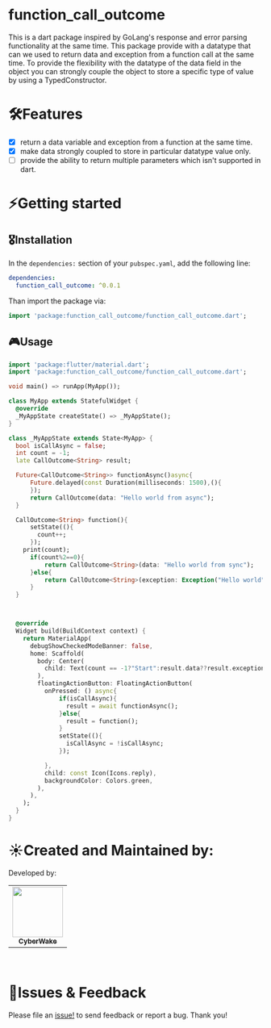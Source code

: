 <!-- 
This README describes the package. If you publish this package to pub.dev,
this README's contents appear on the landing page for your package.

For information about how to write a good package README, see the guide for
[writing package pages](https://dart.dev/guides/libraries/writing-package-pages). 

For general information about developing packages, see the Dart guide for
[creating packages](https://dart.dev/guides/libraries/create-library-packages)
and the Flutter guide for
[developing packages and plugins](https://flutter.dev/developing-packages). 
-->
# function_call_outcome
This is a dart package inspired by GoLang's response and error parsing functionality at the same time.
This package provide with a datatype that can we used to return data and exception from a function call at the same time.
To provide the flexibility with the datatype of the data field in the object you can strongly couple the object to store a specific type of value by using a TypedConstructor.

# 🛠Features

- [x] return a data variable and exception from a function at the same time.
- [X] make data strongly coupled to store in particular datatype value only.
- [ ] provide the ability to return multiple parameters which isn't supported in dart.

# ⚡️Getting started

## 🎖Installation

In the `dependencies:` section of your `pubspec.yaml`, add the following line:

```yaml
dependencies:
  function_call_outcome: ^0.0.1
```

Than import the package via:
```dart
import 'package:function_call_outcome/function_call_outcome.dart';
```

## 🎮Usage

```dart
import 'package:flutter/material.dart';
import 'package:function_call_outcome/function_call_outcome.dart';

void main() => runApp(MyApp());

class MyApp extends StatefulWidget {
  @override
  _MyAppState createState() => _MyAppState();
}

class _MyAppState extends State<MyApp> {
  bool isCallAsync = false;
  int count = -1;
  late CallOutcome<String> result;

  Future<CallOutcome<String>> functionAsync()async{
      Future.delayed(const Duration(milliseconds: 1500),(){
      });
      return CallOutcome(data: "Hello world from async");
  }

  CallOutcome<String> function(){
      setState((){
        count++;
      });
    print(count);
      if(count%2==0){
          return CallOutcome<String>(data: "Hello world from sync");
      }else{
          return CallOutcome<String>(exception: Exception("Hello world"));
      }
  }



  @override
  Widget build(BuildContext context) {
    return MaterialApp(
      debugShowCheckedModeBanner: false,
      home: Scaffold(
        body: Center(
          child: Text(count == -1?"Start":result.data??result.exception.toString())
        ),
        floatingActionButton: FloatingActionButton(
          onPressed: () async{
              if(isCallAsync){
                result = await functionAsync();
              }else{
                result = function();
              }
              setState((){
                isCallAsync = !isCallAsync;
              });

          },
          child: const Icon(Icons.reply),
          backgroundColor: Colors.green,
        ),
      ),
    );
  }
}
```

# ☀️Created and Maintained by:
Developed by:

<table>
  <tr>
    <td align="center"><a href="https://github.com/CyberWake"><img src="https://avatars.githubusercontent.com/u/44184786?s=100" width="100px;" alt=""/><br /><sub><b>CyberWake</b></sub></a></td>
  </tr>
</table>
<br/>

# 🐛Issues & Feedback
Please file an [issue!](https://github.com/CyberWake/flutter_call_outcome/issues) to send feedback or report a bug. Thank you!
